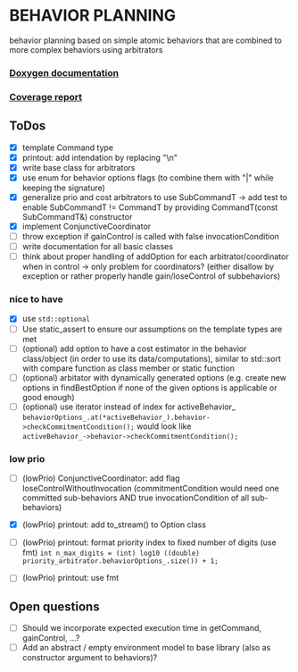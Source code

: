 # BEHAVIOR PLANNING

behavior planning based on simple atomic behaviors that are combined to more complex behaviors using arbitrators

### [Doxygen documentation](http://burger.private.MRT.pages.mrt.uni-karlsruhe.de/behavior_planning/doxygen/index.html)
### [Coverage report](http://burger.private.MRT.pages.mrt.uni-karlsruhe.de/behavior_planning/coverage/index.html)

## ToDos

- [x] template Command type
- [x] printout: add intendation by replacing "\n"
- [x] write base class for arbitrators
- [x] use enum for behavior options flags (to combine them with "|" while keeping the signature)
- [x] generalize prio and cost arbitrators to use SubCommandT -> add test to enable SubCommandT != CommandT by providing CommandT(const SubCommandT&) constructor
- [x] implement ConjunctiveCoordinator
- [ ] throw exception if gainControl is called with false invocationCondition
- [ ] write documentation for all basic classes
- [ ] think about proper handling of addOption for each arbitrator/coordinator when in control -> only problem for coordinators?
      (either disallow by exception or rather properly handle gain/loseControl of subbehaviors)

### nice to have
- [x] use `std::optional`
- [ ] Use static_assert to ensure our assumptions on the template types are met
- [ ] (optional) add option to have a cost estimator in the behavior class/object (in order to use its data/computations), similar to std::sort with compare function as class member or static function
- [ ] (optional) arbitator with dynamically generated options (e.g. create new options in findBestOption if none of the given options is applicable or good enough)
- [ ] (optional) use iterator instead of index for activeBehavior_  
      `behaviorOptions_.at(*activeBehavior_).behavior->checkCommitmentCondition();` would look like  
      `activeBehavior_->behavior->checkCommitmentCondition();`

### low prio
- [ ] (lowPrio) ConjunctiveCoordinator: add flag loseControlWithoutInvocation
                (commitmentCondition would need one committed sub-behaviors AND true invocationCondition of all sub-behaviors)
- [x] (lowPrio) printout: add to_stream() to Option class
- [ ] (lowPrio) printout: format priority index to fixed number of digits (use fmt) `int n_max_digits = (int) log10 ((double) priority_arbitrator.behaviorOptions_.size()) + 1;`
- [ ] (lowPrio) printout: use fmt


## Open questions
- [ ] Should we incorporate expected execution time in getCommand, gainControl, ...?
- [ ] Add an abstract / empty environment model to base library (also as constructor argument to behaviors)?
